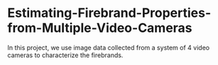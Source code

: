 # Estimating-Firebrand-Properties-from-Multiple-Video-Cameras
 In this project, we use image data collected from a system of 4 video cameras to characterize the firebrands. 

